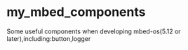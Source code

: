 # my_mbed_components
Some useful components when developing mbed-os(5.12 or later),including:button,logger

